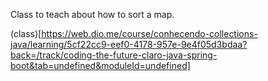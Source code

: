 Class to teach about how to sort a map.

(class)[https://web.dio.me/course/conhecendo-collections-java/learning/5cf22cc9-eef0-4178-957e-9e4f05d3bdaa?back=/track/coding-the-future-claro-java-spring-boot&tab=undefined&moduleId=undefined]